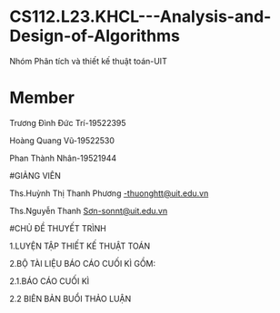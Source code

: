 # CS112.L23.KHCL---Analysis-and-Design-of-Algorithms

Nhóm Phân tích và thiết kế thuật toán-UIT

# Member 
Trương Đình Đức Trí-19522395  

Hoàng Quang Vũ-19522530  

Phan Thành Nhân-19521944  

#GIẢNG VIÊN


Ths.Huỳnh Thị Thanh Phương -thuonghtt@uit.edu.vn


Ths.Nguyễn Thanh Sơn-sonnt@uit.edu.vn



#CHỦ ĐỀ THUYẾT TRÌNH


1.LUYỆN TẬP THIẾT KẾ THUẬT TOÁN


2.BỘ TÀI LIỆU BÁO CÁO CUỐI KÌ GỒM:


  2.1.BÁO CÁO CUỐI KÌ
  
  
  2.2 BIÊN BẢN BUỔI THẢO LUẬN

